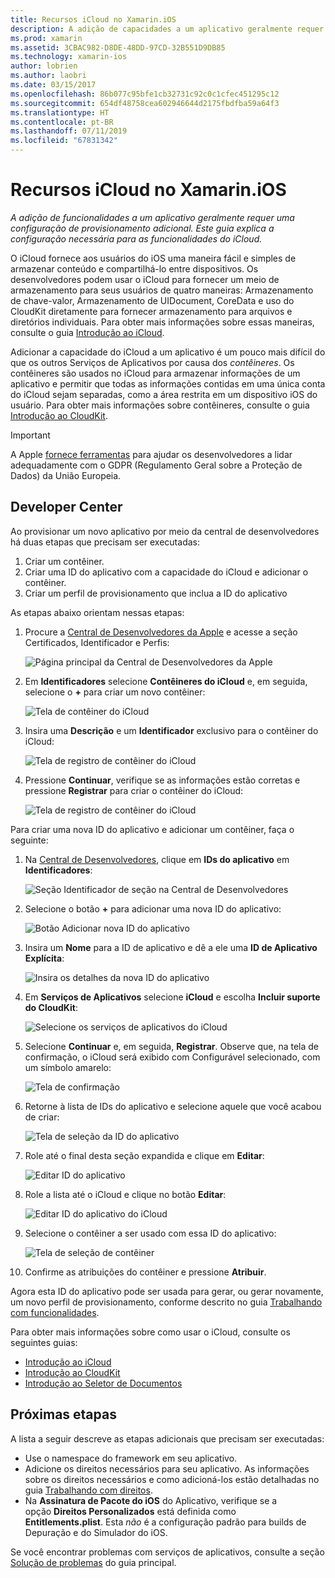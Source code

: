 ```yaml
---
title: Recursos iCloud no Xamarin.iOS
description: A adição de capacidades a um aplicativo geralmente requer uma configuração de provisionamento adicional. Este guia explica a configuração necessária para as funcionalidades do iCloud.
ms.prod: xamarin
ms.assetid: 3CBAC982-D8DE-48DD-97CD-32B551D9DB85
ms.technology: xamarin-ios
author: lobrien
ms.author: laobri
ms.date: 03/15/2017
ms.openlocfilehash: 86b077c95bfe1cb32731c92c0c1cfec451295c12
ms.sourcegitcommit: 654df48758cea602946644d2175fbdfba59a64f3
ms.translationtype: HT
ms.contentlocale: pt-BR
ms.lasthandoff: 07/11/2019
ms.locfileid: "67831342"
---
```

# <a name="icloud-capabilities-in-xamarinios"></a>Recursos iCloud no Xamarin.iOS

_A adição de funcionalidades a um aplicativo geralmente requer uma configuração de provisionamento adicional. Este guia explica a configuração necessária para as funcionalidades do iCloud._

O iCloud fornece aos usuários do iOS uma maneira fácil e simples de armazenar conteúdo e compartilhá-lo entre dispositivos. Os desenvolvedores podem usar o iCloud para fornecer um meio de armazenamento para seus usuários de quatro maneiras: Armazenamento de chave-valor, Armazenamento de UIDocument, CoreData e uso do CloudKit diretamente para fornecer armazenamento para arquivos e diretórios individuais. Para obter mais informações sobre essas maneiras, consulte o guia [Introdução ao iCloud](~/ios/data-cloud/introduction-to-icloud.md).

Adicionar a capacidade do iCloud a um aplicativo é um pouco mais difícil do que os outros Serviços de Aplicativos por causa dos _contêineres_. Os contêineres são usados no iCloud para armazenar informações de um aplicativo e permitir que todas as informações contidas em uma única conta do iCloud sejam separadas, como a área restrita em um dispositivo iOS do usuário. Para obter mais informações sobre contêineres, consulte o guia [Introdução ao CloudKit](~/ios/data-cloud/intro-to-cloudkit.md).

> [!IMPORTANT]
> A Apple [fornece ferramentas](https://developer.apple.com/support/allowing-users-to-manage-data/) para ajudar os desenvolvedores a lidar adequadamente com o GDPR (Regulamento Geral sobre a Proteção de Dados) da União Europeia.

<a name="icloud-developer-center" />

## <a name="developer-center"></a>Developer Center

Ao provisionar um novo aplicativo por meio da central de desenvolvedores há duas etapas que precisam ser executadas:

1. Criar um contêiner.
2. Criar uma ID do aplicativo com a capacidade do iCloud e adicionar o contêiner.
3. Criar um perfil de provisionamento que inclua a ID do aplicativo

As etapas abaixo orientam nessas etapas:

1. Procure a [Central de Desenvolvedores da Apple](https://developer.apple.com/account/) e acesse a seção Certificados, Identificador e Perfis: 
    
     ![Página principal da Central de Desenvolvedores da Apple](icloud-capabilities-images/image22.png)

2. Em **Identificadores** selecione **Contêineres do iCloud** e, em seguida, selecione o **+** para criar um novo contêiner:  
    
    ![Tela de contêiner do iCloud](icloud-capabilities-images/image23.png)

3. Insira uma **Descrição** e um **Identificador** exclusivo para o contêiner do iCloud: 
    
    ![Tela de registro de contêiner do iCloud](icloud-capabilities-images/image24.png)

4. Pressione **Continuar**, verifique se as informações estão corretas e pressione **Registrar** para criar o contêiner do iCloud:  
    
    ![Tela de registro de contêiner do iCloud](icloud-capabilities-images/image25.png)

Para criar uma nova ID do aplicativo e adicionar um contêiner, faça o seguinte:

1. Na [Central de Desenvolvedores](https://developer.apple.com/account/), clique em **IDs do aplicativo** em **Identificadores**: 
    
    ![Seção Identificador de seção na Central de Desenvolvedores](icloud-capabilities-images/image26.png)

2. Selecione o botão **+** para adicionar uma nova ID do aplicativo: 
    
    ![Botão Adicionar nova ID do aplicativo](icloud-capabilities-images/image27.png)

3. Insira um **Nome** para a ID de aplicativo e dê a ele uma **ID de Aplicativo Explícita**:
    
    ![Insira os detalhes da nova ID do aplicativo](icloud-capabilities-images/image28.png)

4. Em **Serviços de Aplicativos** selecione **iCloud** e escolha **Incluir suporte do CloudKit**:
    
    ![Selecione os serviços de aplicativos do iCloud](icloud-capabilities-images/image29.png)

5. Selecione **Continuar** e, em seguida, **Registrar**. Observe que, na tela de confirmação, o iCloud será exibido com Configurável selecionado, com um símbolo amarelo:   
    
    ![Tela de confirmação](icloud-capabilities-images/image30.png)

6. Retorne à lista de IDs do aplicativo e selecione aquele que você acabou de criar: 
    
    ![Tela de seleção da ID do aplicativo](icloud-capabilities-images/image31.png)

7. Role até o final desta seção expandida e clique em **Editar**:
    
    ![Editar ID do aplicativo](icloud-capabilities-images/image32.png)

8. Role a lista até o iCloud e clique no botão **Editar**:  
    
    ![Editar ID do aplicativo do iCloud](icloud-capabilities-images/image33.png)

9. Selecione o contêiner a ser usado com essa ID do aplicativo:  
    
    ![Tela de seleção de contêiner](icloud-capabilities-images/image34.png)

10. Confirme as atribuições do contêiner e pressione **Atribuir**.
 
Agora esta ID do aplicativo pode ser usada para gerar, ou gerar novamente, um novo perfil de provisionamento, conforme descrito no guia [Trabalhando com funcionalidades](~/ios/deploy-test/provisioning/capabilities/index.md). 

Para obter mais informações sobre como usar o iCloud, consulte os seguintes guias:

*   [Introdução ao iCloud](~/ios/data-cloud/introduction-to-icloud.md)
*   [Introdução ao CloudKit](~/ios/data-cloud/intro-to-cloudkit.md)
*   [Introdução ao Seletor de Documentos](~/ios/platform/document-picker.md)

## <a name="next-steps"></a>Próximas etapas
 
A lista a seguir descreve as etapas adicionais que precisam ser executadas:

* Use o namespace do framework em seu aplicativo.
* Adicione os direitos necessários para seu aplicativo. As informações sobre os direitos necessários e como adicioná-los estão detalhadas no guia [Trabalhando com direitos](~/ios/deploy-test/provisioning/entitlements.md).
* Na **Assinatura de Pacote do iOS** do Aplicativo, verifique se a opção **Direitos Personalizados** está definida como **Entitlements.plist**. Esta _não_ é a configuração padrão para builds de Depuração e do Simulador do iOS.

Se você encontrar problemas com serviços de aplicativos, consulte a seção [Solução de problemas](~/ios/deploy-test/provisioning/capabilities/index.md) do guia principal.
